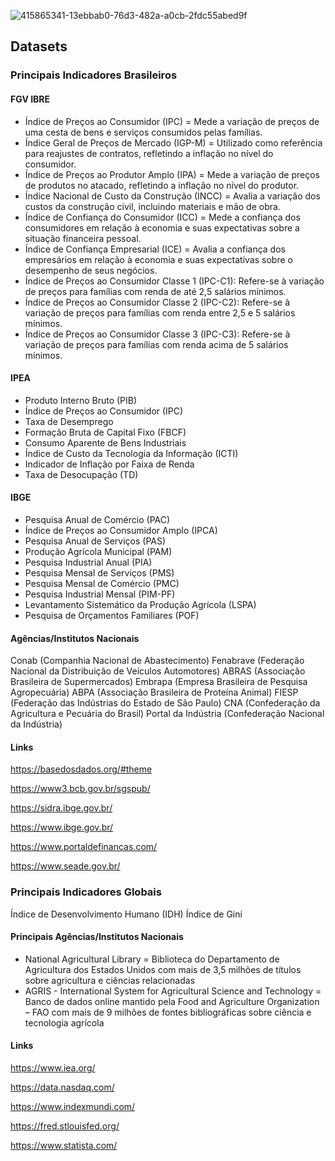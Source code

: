 
![415865341-13ebbab0-76d3-482a-a0cb-2fdc55abed9f](https://github.com/user-attachments/assets/f93fdc0d-5d9a-4406-b9ca-dc4d2ca48452)

## Datasets
### Principais Indicadores Brasileiros

#### FGV IBRE
- Índice de Preços ao Consumidor (IPC) = Mede a variação de preços de uma cesta de bens e serviços consumidos pelas famílias.
- Índice Geral de Preços de Mercado (IGP-M) = Utilizado como referência para reajustes de contratos, refletindo a inflação no nível do consumidor.
- Índice de Preços ao Produtor Amplo (IPA) = Mede a variação de preços de produtos no atacado, refletindo a inflação no nível do produtor.
- Índice Nacional de Custo da Construção (INCC) = Avalia a variação dos custos da construção civil, incluindo materiais e mão de obra.
- Índice de Confiança do Consumidor (ICC) = Mede a confiança dos consumidores em relação à economia e suas expectativas sobre a situação financeira pessoal.
- Índice de Confiança Empresarial (ICE) = Avalia a confiança dos empresários em relação à economia e suas expectativas sobre o desempenho de seus negócios.
- Índice de Preços ao Consumidor Classe 1 (IPC-C1): Refere-se à variação de preços para famílias com renda de até 2,5 salários mínimos.
- Índice de Preços ao Consumidor Classe 2 (IPC-C2): Refere-se à variação de preços para famílias com renda entre 2,5 e 5 salários mínimos.
- Índice de Preços ao Consumidor Classe 3 (IPC-C3): Refere-se à variação de preços para famílias com renda acima de 5 salários mínimos.
  
#### IPEA
- Produto Interno Bruto (PIB)
- Índice de Preços ao Consumidor (IPC)
- Taxa de Desemprego
- Formação Bruta de Capital Fixo (FBCF)
- Consumo Aparente de Bens Industriais
- Índice de Custo da Tecnologia da Informação (ICTI)
- Indicador de Inflação por Faixa de Renda
- Taxa de Desocupação (TD)

#### IBGE
- Pesquisa Anual de Comércio (PAC)
- Índice de Preços ao Consumidor Amplo (IPCA)
- Pesquisa Anual de Serviços (PAS)
- Produção Agrícola Municipal (PAM)
- Pesquisa Industrial Anual (PIA)
- Pesquisa Mensal de Serviços (PMS)
- Pesquisa Mensal de Comércio (PMC)
- Pesquisa Industrial Mensal (PIM-PF)
- Levantamento Sistemático da Produção Agrícola (LSPA)
- Pesquisa de Orçamentos Familiares (POF)

#### Agências/Institutos Nacionais
Conab (Companhia Nacional de Abastecimento)
Fenabrave (Federação Nacional da Distribuição de Veículos Automotores)
ABRAS (Associação Brasileira de Supermercados)
Embrapa (Empresa Brasileira de Pesquisa Agropecuária)
ABPA (Associação Brasileira de Proteína Animal)
FIESP (Federação das Indústrias do Estado de São Paulo)
CNA (Confederação da Agricultura e Pecuária do Brasil)
Portal da Indústria (Confederação Nacional da Indústria)

#### Links
https://basedosdados.org/#theme

https://www3.bcb.gov.br/sgspub/

https://sidra.ibge.gov.br/

https://www.ibge.gov.br/

https://www.portaldefinancas.com/

https://www.seade.gov.br/

### Principais Indicadores Globais 
Índice de Desenvolvimento Humano (IDH)
Índice de Gini

#### Principais Agências/Institutos Nacionais
- National Agricultural Library = Biblioteca do Departamento de Agricultura dos Estados Unidos com mais de 3,5 milhões de títulos sobre agricultura e ciências relacionadas
- AGRIS - International System for Agricultural Science and Technology = Banco de dados online mantido pela Food and Agriculture Organization – FAO com mais de 9 milhões de fontes bibliográficas sobre ciência e tecnologia agrícola

#### Links
https://www.iea.org/

https://data.nasdaq.com/

https://www.indexmundi.com/

https://fred.stlouisfed.org/

https://www.statista.com/
